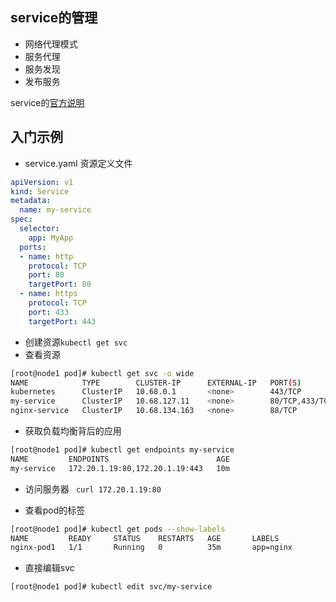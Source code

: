 ## service的管理

* 网络代理模式
* 服务代理
* 服务发现
* 发布服务

service的[官方说明](https://kubernetes.io/docs/concepts/services-networking/service/)

## 入门示例

* service.yaml 资源定义文件
````yaml
apiVersion: v1
kind: Service
metadata:
  name: my-service
spec:
  selector:
    app: MyApp
  ports:
  - name: http
    protocol: TCP
    port: 80
    targetPort: 80
  - name: https
    protocol: TCP
    port: 433
    targetPort: 443
````

* 创建资源``kubectl get svc ``
* 查看资源   
```bash
[root@node1 pod]# kubectl get svc -o wide
NAME            TYPE        CLUSTER-IP      EXTERNAL-IP   PORT(S)          AGE       SELECTOR
kubernetes      ClusterIP   10.68.0.1       <none>        443/TCP          17d       <none>
my-service      ClusterIP   10.68.127.11    <none>        80/TCP,433/TCP   33s       app=MyApp
nginx-service   ClusterIP   10.68.134.163   <none>        88/TCP           3d        app=nginx
```

* 获取负载均衡背后的应用  
```bash
[root@node1 pod]# kubectl get endpoints my-service
NAME         ENDPOINTS                        AGE
my-service   172.20.1.19:80,172.20.1.19:443   10m
```


* 访问服务器 `` curl 172.20.1.19:80``


* 查看pod的标签  
```bash 
[root@node1 pod]# kubectl get pods --show-labels
NAME         READY     STATUS    RESTARTS   AGE       LABELS
nginx-pod1   1/1       Running   0          35m       app=nginx
```

* 直接编辑svc 

```
[root@node1 pod]# kubectl edit svc/my-service
```

